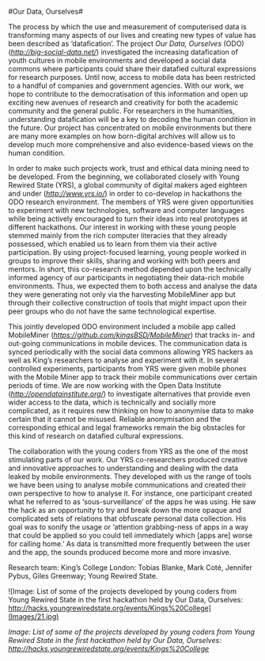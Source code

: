 #Our Data, Ourselves#

The process by which the use and measurement of computerised data is transforming many aspects of our lives and creating new types of value has been described as ‘datafication’. The project _Our Data, Ourselves_ (ODO) (*http://big-social-data.net/*) investigated the increasing datafication of youth cultures in mobile environments and developed a social data commons where participants could share their datafied cultural expressions for research purposes. Until now, access to mobile data has been restricted to a handful of companies and government agencies. With our work, we hope to contribute to the democratisation of this information and open up exciting new avenues of research and creativity for both the academic community and the general public. For researchers in the humanities, understanding datafication will be a key to decoding the human condition in the future. Our project has concentrated on mobile environments but there are many more examples on how born-digital archives will allow us to develop much more comprehensive and also evidence-based views on the human condition.

In order to make such projects work, trust and ethical data mining need to be developed. From the beginning, we collaborated closely with Young Rewired State (YRS), a global community of digital makers aged eighteen and under (*http://www.yrs.io/*) in order to co-develop in hackathons the ODO research environment. The members of YRS were given opportunities to experiment with new technologies, software and computer languages while being actively encouraged to turn their ideas into real prototypes at different hackathons. Our interest in working with these young people stemmed mainly from the rich computer literacies that they already possessed, which enabled us to learn from them via their active participation. By using project-focused learning, young people worked in groups to improve their skills, sharing and working with both peers and mentors. In short, this co-research method depended upon the technically informed agency of our participants in negotiating their data-rich mobile environments. Thus, we expected them to both access and analyse the data they were generating not only via the harvesting MobileMiner app but through their collective construction of tools that might impact upon their peer groups who do not have the same technological expertise.  

This jointly developed ODO environment included a mobile app called MobileMiner (*https://github.com/kingsBSD/MobileMiner*) that tracks in- and out-going communications in mobile devices. The communication data is synced periodically with the social data commons allowing YRS hackers as well as King’s researchers to analyse and experiment with it. In several controlled experiments, participants from YRS were given mobile phones with the Mobile Miner app to track their mobile communications over certain periods of time. We are now working with the Open Data Institute (*http://opendatainstitute.org/*) to investigate alternatives that provide even wider access to the data, which is technically and socially more complicated, as it requires new thinking on how to anonymise data to make certain that it cannot be misused. Reliable anonymisation and the corresponding ethical and legal frameworks remain the big obstacles for this kind of research on datafied cultural expressions.

The collaboration with the young coders from YRS as the one of the most stimulating parts of our work. Our YRS co-researchers produced creative and innovative approaches to understanding and dealing with the data leaked by mobile environments. They developed with us the range of tools we have been using to analyse mobile communications and created their own perspective to how to analyse it. For instance, one participant created what he referred to as ‘sous-surveillance’ of the apps he was using. He saw the hack as an opportunity to try and break down the more opaque and complicated sets of relations that obfuscate personal data collection. His goal was to sonify the usage or ‘attention grabbing-ness of apps in a way that could be applied so you could tell immediately which [apps are] worse for calling home.’ As data is transmitted more frequently between the user and the app, the sounds produced become more and more invasive.

Research team: King’s College London: Tobias Blanke, Mark Coté, Jennifer Pybus, Giles Greenway; Young Rewired State.

![Image: List of some of the projects developed by young coders from Young Rewired State in the first hackathon held by Our Data, Ourselves: http://hacks.youngrewiredstate.org/events/Kings%20College](Images/21.jpg)

_Image: List of some of the projects developed by young coders from Young Rewired State in the first hackathon held by Our Data, Ourselves: http://hacks.youngrewiredstate.org/events/Kings%20College_
